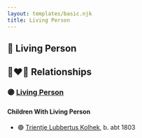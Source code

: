 ```yaml
---
layout: templates/basic.njk
title: Living Person
---
```

## 🔵 Living Person


## 👩‍❤️‍👨 Relationships

### 🟣 [Living Person](/people/7/76207168)

#### Children With Living Person
* 🟣 [Trientje Lubbertus Kolhek](/people/4/42737119), b. abt 1803